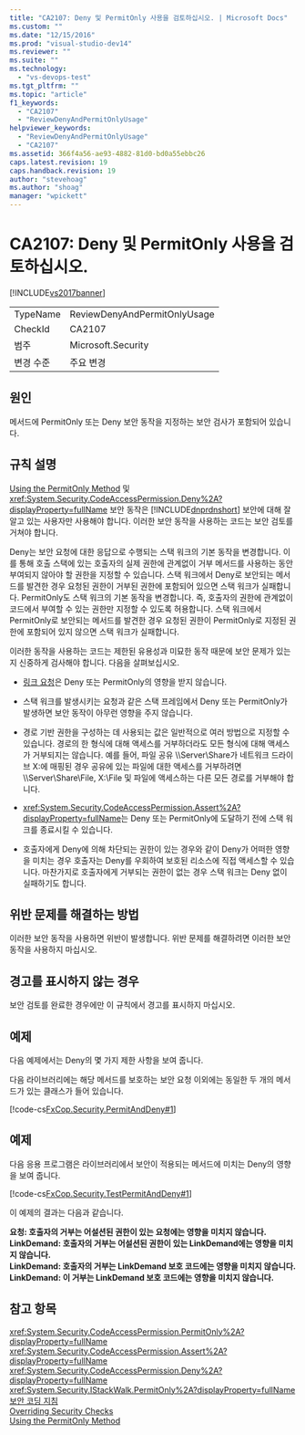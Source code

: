 ```yaml
---
title: "CA2107: Deny 및 PermitOnly 사용을 검토하십시오. | Microsoft Docs"
ms.custom: ""
ms.date: "12/15/2016"
ms.prod: "visual-studio-dev14"
ms.reviewer: ""
ms.suite: ""
ms.technology: 
  - "vs-devops-test"
ms.tgt_pltfrm: ""
ms.topic: "article"
f1_keywords: 
  - "CA2107"
  - "ReviewDenyAndPermitOnlyUsage"
helpviewer_keywords: 
  - "ReviewDenyAndPermitOnlyUsage"
  - "CA2107"
ms.assetid: 366f4a56-ae93-4882-81d0-bd0a55ebbc26
caps.latest.revision: 19
caps.handback.revision: 19
author: "stevehoag"
ms.author: "shoag"
manager: "wpickett"
---
```

# CA2107: Deny 및 PermitOnly 사용을 검토하십시오.
[!INCLUDE[vs2017banner](../code-quality/includes/vs2017banner.md)]

|||  
|-|-|  
|TypeName|ReviewDenyAndPermitOnlyUsage|  
|CheckId|CA2107|  
|범주|Microsoft.Security|  
|변경 수준|주요 변경|  
  
## 원인  
 메서드에 PermitOnly 또는 Deny 보안 동작을 지정하는 보안 검사가 포함되어 있습니다.  
  
## 규칙 설명  
 [Using the PermitOnly Method](http://msdn.microsoft.com/ko-kr/8c7bdb7f-882f-45b7-908c-6cbaa1767649) 및 <xref:System.Security.CodeAccessPermission.Deny%2A?displayProperty=fullName> 보안 동작은 [!INCLUDE[dnprdnshort](../code-quality/includes/dnprdnshort_md.md)] 보안에 대해 잘 알고 있는 사용자만 사용해야 합니다.  이러한 보안 동작을 사용하는 코드는 보안 검토를 거쳐야 합니다.  
  
 Deny는 보안 요청에 대한 응답으로 수행되는 스택 워크의 기본 동작을 변경합니다.  이를 통해 호출 스택에 있는 호출자의 실제 권한에 관계없이 거부 메서드를 사용하는 동안 부여되지 않아야 할 권한을 지정할 수 있습니다.  스택 워크에서 Deny로 보안되는 메서드를 발견한 경우 요청된 권한이 거부된 권한에 포함되어 있으면 스택 워크가 실패합니다.  PermitOnly도 스택 워크의 기본 동작을 변경합니다.  즉, 호출자의 권한에 관계없이 코드에서 부여할 수 있는 권한만 지정할 수 있도록 허용합니다.  스택 워크에서 PermitOnly로 보안되는 메서드를 발견한 경우 요청된 권한이 PermitOnly로 지정된 권한에 포함되어 있지 않으면 스택 워크가 실패합니다.  
  
 이러한 동작을 사용하는 코드는 제한된 유용성과 미묘한 동작 때문에 보안 문제가 있는지 신중하게 검사해야 합니다.  다음을 살펴보십시오.  
  
-   [링크 요청](../Topic/Link%20Demands.md)은 Deny 또는 PermitOnly의 영향을 받지 않습니다.  
  
-   스택 워크를 발생시키는 요청과 같은 스택 프레임에서 Deny 또는 PermitOnly가 발생하면 보안 동작이 아무런 영향을 주지 않습니다.  
  
-   경로 기반 권한을 구성하는 데 사용되는 값은 일반적으로 여러 방법으로 지정할 수 있습니다.  경로의 한 형식에 대해 액세스를 거부하더라도 모든 형식에 대해 액세스가 거부되지는 않습니다.  예를 들어, 파일 공유 \\\\Server\\Share가 네트워크 드라이브 X:에 매핑된 경우 공유에 있는 파일에 대한 액세스를 거부하려면 \\\\Server\\Share\\File, X:\\File 및 파일에 액세스하는 다른 모든 경로를 거부해야 합니다.  
  
-   <xref:System.Security.CodeAccessPermission.Assert%2A?displayProperty=fullName>는 Deny 또는 PermitOnly에 도달하기 전에 스택 워크를 종료시킬 수 있습니다.  
  
-   호출자에게 Deny에 의해 차단되는 권한이 있는 경우와 같이 Deny가 어떠한 영향을 미치는 경우 호출자는 Deny를 우회하여 보호된 리소스에 직접 액세스할 수 있습니다.  마찬가지로 호출자에게 거부되는 권한이 없는 경우 스택 워크는 Deny 없이 실패하기도 합니다.  
  
## 위반 문제를 해결하는 방법  
 이러한 보안 동작을 사용하면 위반이 발생합니다.  위반 문제를 해결하려면 이러한 보안 동작을 사용하지 마십시오.  
  
## 경고를 표시하지 않는 경우  
 보안 검토를 완료한 경우에만 이 규칙에서 경고를 표시하지 마십시오.  
  
## 예제  
 다음 예제에서는 Deny의 몇 가지 제한 사항을 보여 줍니다.  
  
 다음 라이브러리에는 해당 메서드를 보호하는 보안 요청 이외에는 동일한 두 개의 메서드가 있는 클래스가 들어 있습니다.  
  
 [!code-cs[FxCop.Security.PermitAndDeny#1](../code-quality/codesnippet/CSharp/ca2107-review-deny-and-permit-only-usage_1.cs)]  
  
## 예제  
 다음 응용 프로그램은 라이브러리에서 보안이 적용되는 메서드에 미치는 Deny의 영향을 보여 줍니다.  
  
 [!code-cs[FxCop.Security.TestPermitAndDeny#1](../code-quality/codesnippet/CSharp/ca2107-review-deny-and-permit-only-usage_2.cs)]  
  
 이 예제의 결과는 다음과 같습니다.  
  
  **요청: 호출자의 거부는 어설션된 권한이 있는 요청에는 영향을 미치지 않습니다.**  
**LinkDemand: 호출자의 거부는 어설션된 권한이 있는 LinkDemand에는 영향을 미치지 않습니다.**  
**LinkDemand: 호출자의 거부는 LinkDemand 보호 코드에는 영향을 미치지 않습니다.**  
**LinkDemand: 이 거부는 LinkDemand 보호 코드에는 영향을 미치지 않습니다.**   
## 참고 항목  
 <xref:System.Security.CodeAccessPermission.PermitOnly%2A?displayProperty=fullName>   
 <xref:System.Security.CodeAccessPermission.Assert%2A?displayProperty=fullName>   
 <xref:System.Security.CodeAccessPermission.Deny%2A?displayProperty=fullName>   
 <xref:System.Security.IStackWalk.PermitOnly%2A?displayProperty=fullName>   
 [보안 코딩 지침](../Topic/Secure%20Coding%20Guidelines.md)   
 [Overriding Security Checks](http://msdn.microsoft.com/ko-kr/4acdeff5-fc05-41bf-8505-7387cdbfca28)   
 [Using the PermitOnly Method](http://msdn.microsoft.com/ko-kr/8c7bdb7f-882f-45b7-908c-6cbaa1767649)